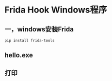 # Frida Hook Windows程序

## 一，windows安装Frida

```shell
pip install frida-tools

```



## hello.exe



## 打印

